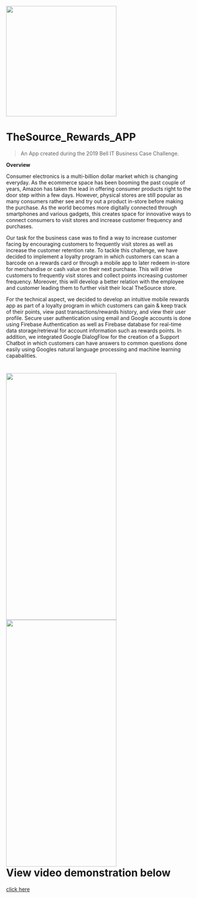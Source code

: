 <a href="https://www.thesource.ca/?gclid=CjwKCAjw1f_pBRAEEiwApp0JKMZDnwffMCtRfKan03VKUJXX8UP30-0bd1o0VMssd4cLBlNWFNpjhhoCHiAQAvD_BwE&gclsrc=aw.ds"><img src="https://i.ibb.co/884tVvM/appicon.jpg" width="300" height="300"></a>

# TheSource_Rewards_APP

> An App created during the 2019 Bell IT Business Case Challenge.

**Overview**

Consumer electronics is a multi-billion dollar market which is changing everyday. As the ecommerce space has been booming the past
couple of years, Amazon has taken the lead in offering consumer products right to the door step within a few days. However, physical
stores are still popular as many consumers rather see and try out a product in-store before making the purchase. As the world
becomes more digitally connected through smartphones and various gadgets, this creates space for innovative ways to connect
consumers to visit stores and increase customer frequency and purchases.


Our task for the business case was to find a way to increase customer facing by encouraging customers to frequently visit stores
as well as increase the customer retention rate. To tackle this challenge, we have decided to implement a loyalty program in which
customers can scan a barcode on a rewards card or through a mobile app to later redeem in-store for merchandise or cash value on their
next purchase. This will drive customers to frequently visit stores and collect points increasing customer frequency. Moreover, this will
develop a better relation with the employee and customer leading them to further visit their local TheSource store.

For the technical aspect, we decided to develop an intuitive mobile rewards app as part of a loyalty program in which customers can gain & keep track of their points, view 
past transactions/rewards history, and view their user profile. Secure user authentication using email and Google accounts is done
using Firebase Authentication as well as Firebase database for real-time data storage/retrieval for account information such as rewards points.
In addition, we integrated Google DialogFlow for the creation of a Support Chatbot in which customers can have answers to common
questions done easily using Googles natural language processing and machine learning capabalities.

<div>
  <div style="float:left;"> <!-- Could also use a div class associated with a css with float to make the side by side image -->
    <a href="https://www.kapwing.com/videos/5d3f37d6488f85001355972c"><img src="https://i.ibb.co/pLBDz54/Screenshot-20190730-203925-Source-Rewards.jpg" width="300" height="670">       <img src="https://i.ibb.co/ckT5m4r/Screenshot-20190730-203905-Source-Rewards.jpg" width="300" height="670"></a> 
  </div>
  <h1>View video demonstration below</h1><a href="https://www.kapwing.com/videos/5d3f37d6488f85001355972c">  click here</a>
</div>

